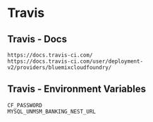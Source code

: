# Travis

## Travis - Docs

```
https://docs.travis-ci.com/
https://docs.travis-ci.com/user/deployment-v2/providers/bluemixcloudfoundry/
```

## Travis - Environment Variables

```
CF_PASSWORD
MYSQL_UNMSM_BANKING_NEST_URL
```
